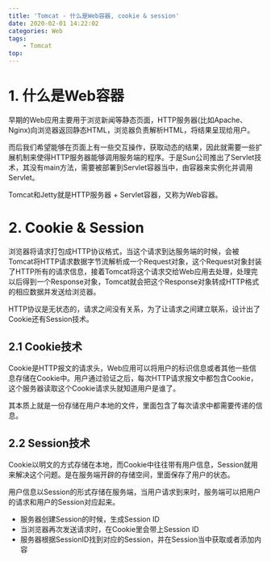 ```yaml
---
title: 'Tomcat - 什么是Web容器, cookie & session'
date: 2020-02-01 14:22:02
categories: Web
tags:
    - Tomcat
top:
---
```

# 1. 什么是Web容器

早期的Web应用主要用于浏览新闻等静态页面，HTTP服务器(比如Apache、Nginx)向浏览器返回静态HTML，浏览器负责解析HTML，将结果呈现给用户。 

而后我们希望能够在页面上有一些交互操作，获取动态的结果，因此就需要一些扩展机制来使得HTTP服务器能够调用服务端的程序。于是Sun公司推出了Servlet技术，其没有main方法，需要被部署到Servlet容器当中，由容器来实例化并调用Servlet。

Tomcat和Jetty就是HTTP服务器 + Servlet容器，又称为Web容器。

# 2. Cookie & Session


浏览器将请求打包成HTTP协议格式，当这个请求到达服务端的时候，会被Tomcat将HTTP请求数据字节流解析成一个Request对象，这个Request对象封装了HTTP所有的请求信息，接着Tomcat将这个请求交给Web应用去处理，处理完以后得到一个Response对象，Tomcat就会把这个Response对象转成HTTP格式的相应数据并发送给浏览器。

HTTP协议是无状态的，请求之间没有关系，为了让请求之间建立联系，设计出了Cookie还有Session技术。

## 2.1 Cookie技术

Cookie是HTTP报文的请求头，Web应用可以将用户的标识信息或者其他一些信息存储在Cookie中。用户通过验证之后，每次HTTP请求报文中都包含Cookie，这个服务器读取这个Cookie请求头就知道用户是谁了。

其本质上就是一份存储在用户本地的文件，里面包含了每次请求中都需要传递的信息。

## 2.2 Session技术

Cookie以明文的方式存储在本地，而Cookie中往往带有用户信息，Session就用来解决这个问题。是在服务端开辟的存储空间，里面保存了用户的状态。

用户信息以Session的形式存储在服务端，当用户请求到来时，服务端可以把用户的请求和用户的Session对应起来。

+ 服务器创建Session的时候，生成Session ID
+ 当浏览器再次发送请求时，在Cookie里会带上Session ID
+ 服务器根据SessionID找到对应的Session，并在Session当中获取或者添加内容